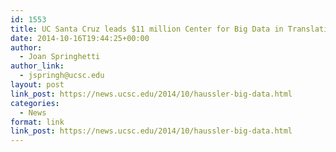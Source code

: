 ```yaml
---
id: 1553
title: UC Santa Cruz leads $11 million Center for Big Data in Translational Genomics
date: 2014-10-16T19:44:25+00:00
author:
  - Joan Springhetti
author_link:
  - jspringh@ucsc.edu
layout: post
link_post: https://news.ucsc.edu/2014/10/haussler-big-data.html
categories:
  - News
format: link
link_post: https://news.ucsc.edu/2014/10/haussler-big-data.html
---
```

